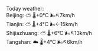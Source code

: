 Today weather:  
Beijing: ⛅️  🌡️+0°C 🌬️↖7km/h  
Tianjin: ⛅️  🌡️+4°C 🌬️←15km/h  
Shijiazhuang: ⛅️  🌡️+6°C 🌬️↖13km/h  
Tangshan: ☁️   🌡️+4°C 🌬️↖6km/h  
